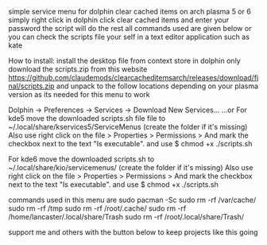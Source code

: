 simple service menu for dolphin
clear cached items on arch plasma 5 or 6
simply right click in dolphin
click clear cached items and enter your password
the script will do the rest
all commands used are given below
or you can check the scripts file your self in a text editor application such as kate

How to install:
install the desktop file from context store in dolphin only
download the scripts.zip from this website
https://github.com/claudemods/clearcacheditemsarch/releases/download/final/scripts.zip
and unpack to the follow locations depending on your plasma version as its needed for this menu to work

Dolphin -> Preferences -> Services -> Download New Services... ...or
For kde5 move the downloaded scripts.sh file file to ~/.local/share/kservices5/ServiceMenus (create the folder if it's missing)
Also use right click on the file > Properties > Permissions > And mark the checkbox next to the text "Is executable".
and use $ chmod +x ./scripts.sh

For kde6 move the downloaded scripts.sh
to ~/.local/share/kio/servicemenus/ (create the folder if it's missing)
Also use right click on the file > Properties > Permissions > And mark the checkbox next to the text "Is executable".
and use $ chmod +x ./scripts.sh

commands used in this menu are
sudo pacman -Sc
sudo rm -rf /var/cache/
sudo rm -rf /tmp
sudo rm -rf /root/.cache/
sudo rm -rf /home/lancaster/.local/share/Trash
sudo rm -rf /root/.local/share/Trash/

support me and others with the button below to keep projects like this going
